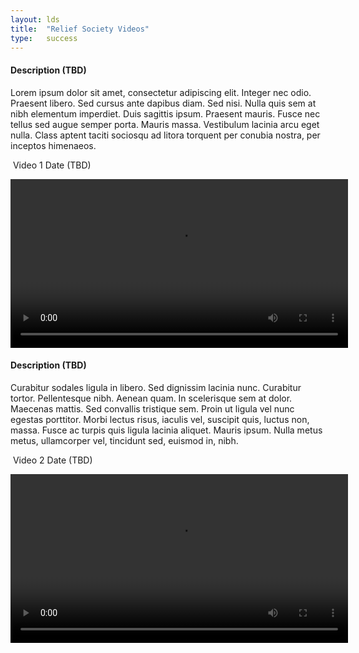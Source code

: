 ```yaml
---
layout: lds
title:  "Relief Society Videos"
type:   success
---
```


#### Description (TBD)

Lorem ipsum dolor sit amet, consectetur adipiscing elit. Integer nec odio. Praesent libero. Sed cursus ante dapibus diam. Sed nisi. Nulla quis sem at nibh elementum imperdiet. Duis sagittis ipsum. Praesent mauris. Fusce nec tellus sed augue semper porta. Mauris massa. Vestibulum lacinia arcu eget nulla. Class aptent taciti sociosqu ad litora torquent per conubia nostra, per inceptos himenaeos. 
  
<section class="panel panel-{{ page.type }}">
  <div class="panel-heading">
    <p>
      <span class="pull-right"><i class="fa fa-clock-o"></i>&nbsp;<span id="video_1" class="pull-right">Video 1 Date (TBD)</span></span>
    </p>
  </div>
  <div class="panel-body">
    <video height="270" id="001" src="http://data.riakcs.net:8080/shared_files/001.mp4" type="video/mp4" controls style="margin: auto; display: block;"></video>
  </div>
</section>

#### Description (TBD)

Curabitur sodales ligula in libero. Sed dignissim lacinia nunc. Curabitur tortor. Pellentesque nibh. Aenean quam. In scelerisque sem at dolor. Maecenas mattis. Sed convallis tristique sem. Proin ut ligula vel nunc egestas porttitor. Morbi lectus risus, iaculis vel, suscipit quis, luctus non, massa. Fusce ac turpis quis ligula lacinia aliquet. Mauris ipsum. Nulla metus metus, ullamcorper vel, tincidunt sed, euismod in, nibh. 

<section class="panel panel-{{ page.type }}">
  <div class="panel-heading">
    <p>
      <span class="pull-right"><i class="fa fa-clock-o"></i>&nbsp;<span id="video_2" class="pull-right">Video 2 Date (TBD)</span></span>
    </p>
  </div>
  <div class="panel-body">
    <video height="270" id="001" src="http://data.riakcs.net:8080/shared_files/002.mp4" type="video/mp4" controls style="margin: auto; display: block;"></video>
  </div>
</section>

<script>
function httpGet(theUrl) {
    var xmlHttp = null;

    xmlHttp = new XMLHttpRequest();
    xmlHttp.open( "GET", theUrl, false );
    xmlHttp.send( null );
    return xmlHttp.responseText;
}
var video_one = JSON.parse(httpGet("http://secristfamily.com:4000/remote/headers/http%3A%2F%2Fdata.riakcs.net%3A8080%2Fshared_files%2F001.mp4"));
var video_two = JSON.parse(httpGet("http://secristfamily.com:4000/remote/headers/http%3A%2F%2Fdata.riakcs.net%3A8080%2Fshared_files%2F002.mp4"));
document.getElementById("video_1").innerHTML= new Date(video_one['last_modified'] * 1000).toLocaleDateString();
document.getElementById("video_2").innerHTML= new Date(video_two['last_modified'] * 1000).toLocaleDateString();
</script>
